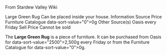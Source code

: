 From Stardew Valley Wiki

Large Green Rug Can be placed inside your house. Information Source Price Furniture Catalogue data-sort-value="0"&gt;0g Other Source(s) Oasis every Friday Sell Price Cannot be sold

The **Large Green Rug** is a piece of furniture. It can be purchased from Oasis for data-sort-value="2500"&gt;2,500g every Friday or from the Furniture Catalogue for data-sort-value="0"&gt;0g.